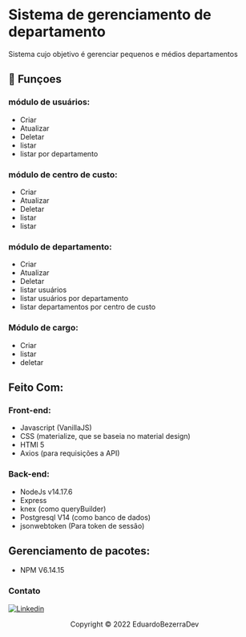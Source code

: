 
# Sistema de  gerenciamento de departamento

Sistema cujo objetivo é gerenciar pequenos e médios departamentos

## 🔧 Funçoes

### módulo de usuários:
- Criar
- Atualizar
- Deletar
- listar
- listar por departamento

### módulo de centro de custo:
- Criar
- Atualizar
- Deletar
- listar
- listar

### módulo de departamento:
- Criar
- Atualizar
- Deletar
- listar usuários
- listar usuários por departamento
- listar departamentos por centro de custo

### Módulo de cargo:
- Criar
- listar
- deletar

## Feito Com:
  ### Front-end:
  - Javascript (VanillaJS)
  - CSS (materialize, que se baseia no material design)
  - HTMl 5
  - Axios (para requisições a API)
  ### Back-end:
  - NodeJs v14.17.6
  - Express
  - knex (como queryBuilder)
  - Postgresql V14 (como banco de dados)
  - jsonwebtoken (Para token de sessão)
  ## Gerenciamento de pacotes:
  - NPM V6.14.15
  
### Contato

[![Linkedin](https://img.shields.io/badge/LinkedIn-0077B5?style=for-the-badge&logo=linkedin&logoColor=white)](https://www.linkedin.com/in/eduardo-bezerra-78957216b/)

<p align="center">Copyright © 2022 EduardoBezerraDev</p>
